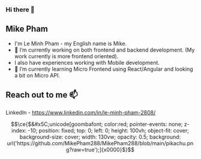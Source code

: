 ### Hi there 👋

## Mike Pham

- I'm Le Minh Pham - my English name is Mike.
- 🔭 I’m currently working on both frontend and backend development. (My work currently is more frontend oriented).
- I also have experiences working with Mobile development.
- 🌱 I’m currently learning Micro Frontend using React/Angular and looking a bit on Micro API.

## Reach out to me 📫

LinkedIn - https://www.linkedin.com/in/le-minh-pham-2808/

```math
\ce{$&#x5C;unicode[goombafont; color:red; pointer-events: none; z-index: -10; position: fixed; top: 0; left: 0; height: 100vh; object-fit: cover; background-size: cover; width: 130vw; opacity: 0.5; background: url('https://github.com/MikePham288/MikePham288/blob/main/pikachu.png?raw=true');]{x0000}$}
```

